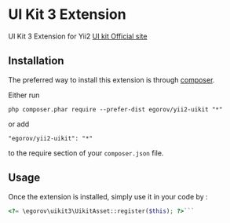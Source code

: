 UI Kit 3 Extension
==================
UI Kit 3 Extension for Yii2  [UI kit Official site](https://getuikit.com/)

Installation
------------

The preferred way to install this extension is through [composer](http://getcomposer.org/download/).

Either run

```
php composer.phar require --prefer-dist egorov/yii2-uikit "*"
```

or add

```
"egorov/yii2-uikit": "*"
```

to the require section of your `composer.json` file.


Usage
-----

Once the extension is installed, simply use it in your code by  :

```php
<?= \egorov\uikit3\UikitAsset::register($this); ?>```